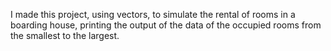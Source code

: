 I made this project, using vectors, to simulate the rental of rooms in a boarding house, printing the output of the data of the occupied rooms from the smallest to the largest.
